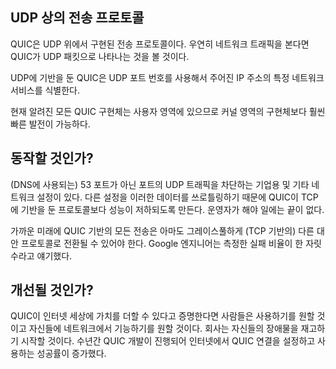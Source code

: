 <!--
## Transfer protocol over UDP

QUIC is a transfer protocol implemented on top of UDP. If you watch your network
traffic casually, you will see QUIC appear as UDP packets.

Based on UDP it also then uses UDP port numbers to identify specific network
services on a given IP address.

All known QUIC implementations are currently in user-space, which allows for
more rapid evolution than kernel-space implementations typically allow.
-->

## UDP 상의 전송 프로토콜

QUIC은 UDP 위에서 구현된 전송 프로토콜이다. 우연히 네트워크 트래픽을 본다면
QUIC가 UDP 패킷으로 나타나는 것을 볼 것이다.

UDP에 기반을 둔 QUIC은 UDP 포트 번호를 사용해서 주어진 IP 주소의 특정 네트워크 서비스를 식별한다.

현재 알려진 모든 QUIC 구현체는 사용자 영역에 있으므로 커널 영역의 구현체보다 훨씬 빠른 발전이 가능하다.

<!--
## Will it work?

There are enterprises and other network setups that block UDP traffic on other
ports than 53 (used for DNS). Others throttle such data in ways that makes
QUIC perform worse than TCP based protocols. There is no end to what some
operators may do.

For the foreseeable future, all use of QUIC-based transports will probably
have to be able to gracefully fall-back to another (TCP-based) alternative.
Google engineers have previously mentioned measured failure rates in the low
single-digit percentages.
-->

## 동작할 것인가?

(DNS에 사용되는) 53 포트가 아닌 포트의 UDP 트래픽을 차단하는 기업용 및 기타 네트워크 설정이 있다.
다른 설정을 이러한 데이터를 쓰로틀링하기 때문에 QUIC이 TCP에 기반을 둔 프로토콜보다
성능이 저하되도록 만든다. 운영자가 해야 일에는 끝이 없다.

가까운 미래에 QUIC 기반의 모든 전송은 아마도 그레이스풀하게 (TCP 기반의) 다른 대안 프로토콜로
전환될 수 있어야 한다. Google 엔지니어는 측정한 실패 비율이 한 자릿수라고 얘기했다.

<!--
## Will it improve?

Chances are that if QUIC proves to be a valuable addition to the Internet
world, people will want to use it and they will want it to function in their
networks and then companies may start to reconsider their obstacles. During
the years the development of QUIC has progressed, the success rate for
establishing and using QUIC connections across the Internet has increased.
-->

## 개선될 것인가?

QUIC이 인터넷 세상에 가치를 더할 수 있다고 증명한다면 사람들은 사용하기를 원할 것이고 자신들에
네트워크에서 기능하기를 원할 것이다. 회사는 자신들의 장애물을 재고하기 시작할 것이다.
수년간 QUIC 개발이 진행되어 인터넷에서 QUIC 연결을 설정하고 사용하는 성공률이 증가했다.
